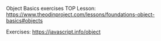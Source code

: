 Object Basics exercises
TOP Lesson: https://www.theodinproject.com/lessons/foundations-object-basics#objects

Exercises: https://javascript.info/object